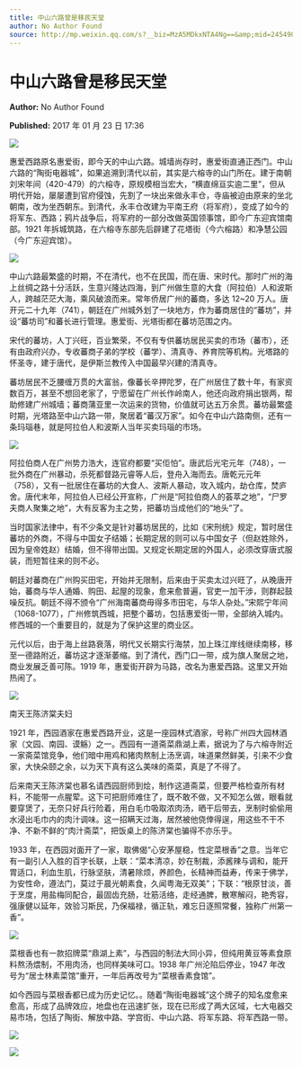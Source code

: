 ```yaml
---
title: 中山六路曾是移民天堂
author: No Author Found
source: http://mp.weixin.qq.com/s?__biz=MzA5MDkxNTA4Ng==&amp;mid=2454905301&amp;idx=1&amp;sn=107c02dd0db29d29f1c8ff140152f325&amp;chksm=87a229b4b0d5a0a2232170ce716d9e6e37d7611328450d67d955c80b8589985305f105acbd3b#rd
---
```


# 中山六路曾是移民天堂

**Author:** No Author Found

**Published:** 2017 年 01 月 23 日 17:36

![](http://mmbiz.qpic.cn/mmbiz_jpg/PJWG74pLsMY6VjSs8icl92DouG8adAGS0ibIkmicA6dYrXchQel1ic3LTtD572I9r9sbW2tOnBvpibgicAXRcdc4p5aA/0?wx_fmt=jpeg)

惠爱西路原名惠爱街，即今天的中山六路。城墙尚存时，惠爱街直通正西门。中山六路的“陶街电器城”，如果追溯到清代以前，其实是六榕寺的山门所在。建于南朝刘宋年间（420-479）的六榕寺，原规模相当宏大，“横直绵亘实逾二里”，但从明代开始，屡屡遭到官府侵蚀，先割了一块出来做永丰仓，寺庙被迫由原来的坐北朝南，改为坐西朝东。到清代，永丰仓改建为平南王府（将军府），变成了如今的将军东、西路；鸦片战争后，将军府的一部分改做英国领事馆，即今广东迎宾馆南部。1921 年拆城筑路，在六榕寺东部先后辟建了花塔街（今六榕路）和净慧公园（今广东迎宾馆）。

![](http://mmbiz.qpic.cn/mmbiz_jpg/PJWG74pLsMYcxRYpIBCte2sciaoqn5h10WOudYzZ0PP9NXzw8PBoDkicox4xLpJvq0KfTmMnaMicjX7MxCfib28X8Q/0?wx_fmt=jpeg)

中山六路最繁盛的时期，不在清代，也不在民国，而在唐、宋时代。那时广州的海上丝绸之路十分活跃，生意兴隆达四海，到广州做生意的大食（阿拉伯）人和波斯人，跨越茫茫大海，乘风破浪而来。常年侨居广州的蕃商，多达 12~20 万人。唐开元二十九年（741），朝廷在广州城外划了一块地方，作为蕃商居住的“蕃坊”，并设“蕃坊司”和蕃长进行管理。惠爱街、光塔街都在蕃坊范围之内。

宋代的蕃坊，人丁兴旺，百业繁荣，不仅有专供蕃坊居民买卖的市场（蕃市），还有由政府兴办，专收蕃商子弟的学校（蕃学）、清真寺、养育院等机构。光塔路的怀圣寺，建于唐代，是伊斯兰教传入中国最早兴建的清真寺。

蕃坊居民不乏腰缠万贯的大富翁，像蕃长辛押陀罗，在广州居住了数十年，有家资数百万，甚至不想回老家了，宁愿留在广州长作岭南人，他还向政府捐出银两，帮助修建广州城墙；蕃商蒲亚里一次运来的货物，价值就可达五万余贯。蕃坊最繁盛时期，光塔路至中山六路一带，聚居着“蕃汉万家”。如今在中山六路南侧，还有一条玛瑙巷，就是阿拉伯人和波斯人当年买卖玛瑙的市场。

![](http://mmbiz.qpic.cn/mmbiz_jpg/PJWG74pLsMYcxRYpIBCte2sciaoqn5h10xnQCd5SOtogSLHc2VPMMuunQHce6qSgeTbjtpLJG99MibJjL6bibcr9Q/0?wx_fmt=jpeg)

阿拉伯商人在广州势力浩大，连官府都要“买佢怕”。唐武后光宅元年（748），一批外商在广州暴动，杀死都督路元睿等人后，登舟入海而去。唐乾元元年（758），又有一批居住在蕃坊的大食人、波斯人暴动，攻入城内，劫仓库，焚庐舍。唐代末年，阿拉伯人已经公开宣称，广州是“阿拉伯商人的荟萃之地”，“尸罗夫商人聚集之地”，大有反客为主之势，把蕃坊当成他们的“地头”了。

当时国家法律中，有不少条文是针对蕃坊居民的，比如《宋刑统》规定，暂时居住蕃坊的外商，不得与中国女子结婚；长期定居的则可以与中国女子（但赵姓除外，因为皇帝姓赵）结婚，但不得带出国。又规定长期定居的外国人，必须改穿唐式服装，而短暂往来的则不必。

朝廷对蕃商在广州购买田宅，开始并无限制，后来由于买卖太过兴旺了，从晚唐开始，蕃商与华人通婚、购田、起屋的现象，愈来愈普遍，官吏一加干涉，则群起鼓噪反抗。朝廷不得不颁令“广州海南蕃商毋得多市田宅，与华人杂处。”宋熙宁年间（1068-1077），广州修筑西城，把整个蕃坊，包括惠爱街一带，全部纳入城内。修西城的一个重要目的，就是为了保护这里的商业区。

元代以后，由于海上丝路衰落，明代又长期实行海禁，加上珠江岸线继续南移，移至一德路附近，蕃坊这才逐渐萎缩。到了清代，西门口一带，成为旗人聚居之地，商业发展乏善可陈。1919 年，惠爱街开辟为马路，改名为惠爱西路。这里又开始热闹了。

![](http://mmbiz.qpic.cn/mmbiz_jpg/PJWG74pLsMYcxRYpIBCte2sciaoqn5h10FiaKfA2bSMsYABJxXC6ba9UhRde7b6jrCNY2o9AbMB3anV1iaHyjjhQg/0?wx_fmt=jpeg)

南天王陈济棠夫妇

1921 年，西园酒家在惠爱西路开业，这是一座园林式酒家，号称广州四大园林酒家（文园、南园、谟觞）之一。西园有一道斋菜鼎湖上素，据说为了与六榕寺附近一家斋菜馆竞争，他们暗中用鸡和猪肉熬制上汤烹调，味道果然鲜美，引来不少食家，大快朵颐之余，以为天下真有这么美味的斋菜，真是了不得了。

后来南天王陈济棠也慕名请西园厨师到烩，制作这道斋菜，但要严格检查所有材料，不能带一点腥荤。这下可把厨师难住了，既不敢不做，又不知怎么做，眼看就要穿煲了，无奈只好兵行险着，用白毛巾吸取浓肉汤，晒干后带去，烹制时偷偷用水浸出毛巾内的肉汁调味。这一招瞒天过海，居然被他侥倖得逞，用这些不干不净、不新不鲜的“肉汁斋菜”，把饭桌上的陈济棠也骗得不亦乐乎。

1933 年，在西园对面开了一家，取佛偈“心安茅屋稳，性定菜根香”之意。当年它有一副引人入胜的百字长联，上联：“菜本清凉，妙在制裁，添酱辣与调和，能开胃适口，利血生肌，行脉坚肤，清暑除烦，养颜色，长精神而益寿，传来于佛学，为安性命，遵法门，莫过于晨光朝素食，久闻粤海无双美”；下联：“根原甘淡，善于烹度，用盐梅同配合，最固齿充肠，壮筋活络，走经通脾，散寒解闷，艳秀容，强康健以延年，效验习斯民，乃保福禄，循正轨，难忘日逐照常餐，独称广州第一香”。

![](http://mmbiz.qpic.cn/mmbiz_jpg/PJWG74pLsMYcxRYpIBCte2sciaoqn5h10sNGJ1kbekB1Bibe4bjRAQ0IHX8Dzs5dxWOavicp6dl8Nz0xsib5ibMw2aw/0?wx_fmt=jpeg)

菜根香也有一款招牌菜“鼎湖上素”，与西园的制法大同小异，但纯用黄豆等素食原料熬汤煨制，不用肉汤，也同样美味可口。1938 年广州沦陷后停业，1947 年改号为“居士林素菜馆”重开，一年后再改号为“菜根香素食馆”。

如今西园与菜根香都已成为历史记忆。。随着“陶街电器城”这个牌子的知名度愈来愈高，形成了品牌效应，地盘也在迅速扩张，现在已形成了两大区域，七大电器交易市场，包括了陶街、解放中路、学宫街、中山六路、将军东路、将军西路一带。

![](http://mmbiz.qpic.cn/mmbiz_gif/PJWG74pLsMYf2b50xFTbTsibmjv5gNVOx0WJKjAxnCMLPMTc6Ofg5xtQ4IbdOME8K4hNfnWUtQcdJXBQRWvkCwg/0?wx_fmt=gif)

![](http://mmbiz.qpic.cn/mmbiz_gif/PJWG74pLsMYf2b50xFTbTsibmjv5gNVOx0WJKjAxnCMLPMTc6Ofg5xtQ4IbdOME8K4hNfnWUtQcdJXBQRWvkCwg/0?wx_fmt=gif)

